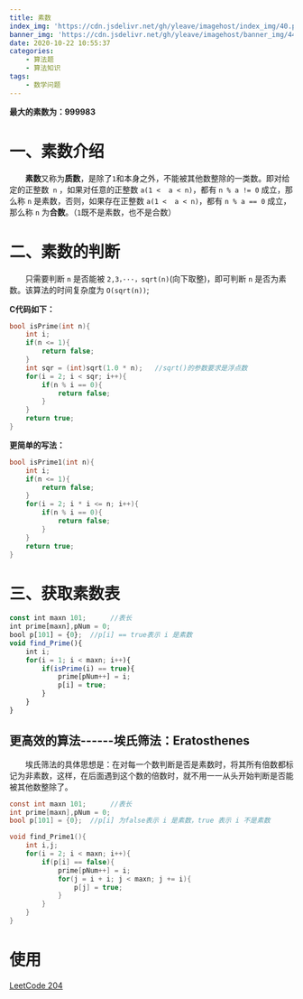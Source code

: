 ```yaml
---
title: 素数
index_img: 'https://cdn.jsdelivr.net/gh/yleave/imagehost/index_img/40.png'
banner_img: 'https://cdn.jsdelivr.net/gh/yleave/imagehost/banner_img/44.png'
date: 2020-10-22 10:55:37
categories:
    - 算法题
    - 算法知识
tags:
    - 数学问题
---
```


**最大的素数为：999983**

# 一、素数介绍

&emsp;&emsp;**素数**又称为**质数**，是除了`1`和本身之外，不能被其他数整除的一类数。即对给定的正整数` n` ，如果对任意的正整数 `a(1 <  a < n)`，都有 `n % a != 0` 成立，那么称 `n` 是素数，否则，如果存在正整数 `a(1 <  a < n)`，都有 `n % a == 0` 成立，那么称 `n` 为**合数**。（`1`既不是素数，也不是合数）

# 二、素数的判断

&emsp;&emsp;只需要判断 `n` 是否能被 `2,3，···，sqrt(n)`(向下取整)，即可判断 `n` 是否为素数。该算法的时间复杂度为 `O(sqrt(n))`;

**C代码如下：**

```c
bool isPrime(int n){
    int i;
    if(n <= 1){
        return false;
    }
    int sqr = (int)sqrt(1.0 * n);   //sqrt()的参数要求是浮点数
    for(i = 2; i < sqr; i++){
        if(n % i == 0){
            return false;
        }
    }
    return true;
}
```

**更简单的写法：**

```c
bool isPrime1(int n){ 
    int i;
    if(n <= 1){
        return false;
    }
    for(i = 2; i * i <= n; i++){
        if(n % i == 0){
            return false;
        }
    }
    return true;
}
```

# 三、获取素数表

```js
const int maxn 101;      //表长
int prime[maxn],pNum = 0;
bool p[101] = {0};  //p[i] == true表示 i 是素数
void find_Prime(){
    int i;
    for(i = 1; i < maxn; i++){
        if(isPrime(i) == true){
            prime[pNum++] = i;
            p[i] = true;
        }
    }
}
```

## 更高效的算法------埃氏筛法：Eratosthenes

&emsp;&emsp;埃氏筛法的具体思想是：在对每一个数判断是否是素数时，将其所有倍数都标记为非素数，这样，在后面遇到这个数的倍数时，就不用一一从头开始判断是否能被其他数整除了。

```c
const int maxn 101;      //表长
int prime[maxn],pNum = 0;
bool p[101] = {0};  //p[i] 为false表示 i 是素数，true 表示 i 不是素数

void find_Prime1(){
    int i,j;
    for(i = 2; i < maxn; i++){
        if(p[i] == false){        
            prime[pNum++] = i;
            for(j = i + i; j < maxn; j += i){
                p[j] = true;
            }
        }
    }
}
```



# 使用

[LeetCode 204](https://leetcode-cn.com/problems/count-primes/)


